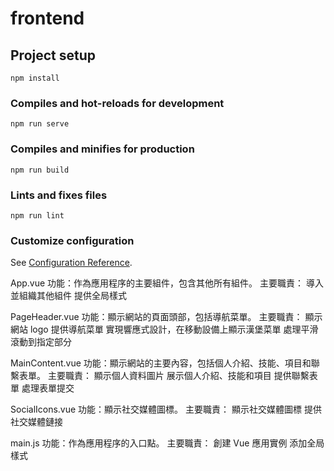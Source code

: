 # frontend

## Project setup
```
npm install
```

### Compiles and hot-reloads for development
```
npm run serve
```

### Compiles and minifies for production
```
npm run build
```

### Lints and fixes files
```
npm run lint
```

### Customize configuration
See [Configuration Reference](https://cli.vuejs.org/config/).

App.vue
功能：作為應用程序的主要組件，包含其他所有組件。
主要職責：
導入並組織其他組件
提供全局樣式

PageHeader.vue
功能：顯示網站的頁面頭部，包括導航菜單。
主要職責：
顯示網站 logo
提供導航菜單
實現響應式設計，在移動設備上顯示漢堡菜單
處理平滑滾動到指定部分

MainContent.vue
功能：顯示網站的主要內容，包括個人介紹、技能、項目和聯繫表單。
主要職責：
顯示個人資料圖片
展示個人介紹、技能和項目
提供聯繫表單
處理表單提交

SocialIcons.vue
功能：顯示社交媒體圖標。
主要職責：
顯示社交媒體圖標
提供社交媒體鏈接

main.js
功能：作為應用程序的入口點。
主要職責：
創建 Vue 應用實例
添加全局樣式